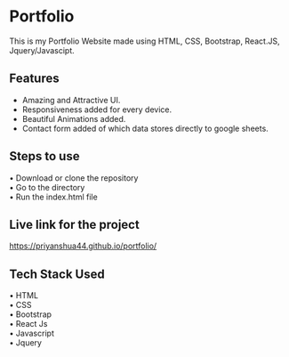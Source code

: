 # Portfolio

This is my Portfolio Website made using HTML, CSS, Bootstrap, React.JS, Jquery/Javascipt. 

## Features

- Amazing and Attractive UI.
- Responsiveness added for every device.
- Beautiful Animations added.
- Contact form added of which data stores directly to google sheets.



## Steps to use

• Download or clone the repository \
• Go to the directory\
• Run the index.html file

## Live link for the project

https://priyanshua44.github.io/portfolio/


## Tech Stack Used

• HTML\
• CSS\
• Bootstrap\
• React Js\
• Javascript\
• Jquery



